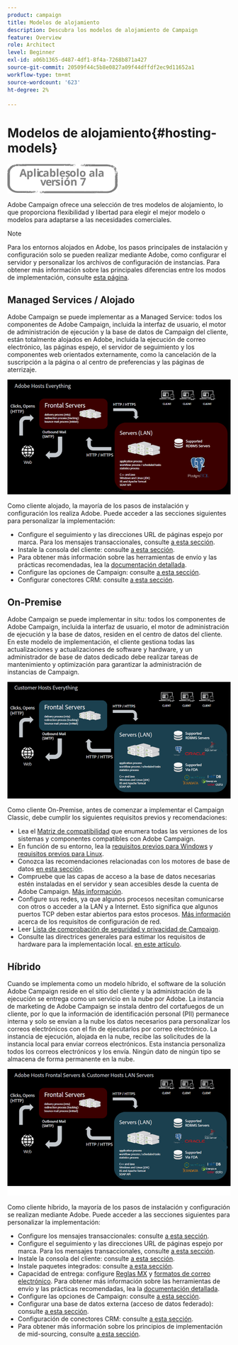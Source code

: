```yaml
---
product: campaign
title: Modelos de alojamiento
description: Descubra los modelos de alojamiento de Campaign
feature: Overview
role: Architect
level: Beginner
exl-id: a06b1365-d487-4df1-8f4a-7268b871a427
source-git-commit: 20509f44c5b8e0827a09f44dffdf2ec9d11652a1
workflow-type: tm+mt
source-wordcount: '623'
ht-degree: 2%

---
```


# Modelos de alojamiento{#hosting-models}

![](../../assets/v7-only.svg)

Adobe Campaign ofrece una selección de tres modelos de alojamiento, lo que proporciona flexibilidad y libertad para elegir el mejor modelo o modelos para adaptarse a las necesidades comerciales.

>[!NOTE]
>
>Para los entornos alojados en Adobe, los pasos principales de instalación y configuración solo se pueden realizar mediante Adobe, como configurar el servidor y personalizar los archivos de configuración de instancias. Para obtener más información sobre las principales diferencias entre los modos de implementación, consulte [esta página](../../installation/using/capability-matrix.md).

## Managed Services / Alojado

Adobe Campaign se puede implementar as a Managed Service: todos los componentes de Adobe Campaign, incluida la interfaz de usuario, el motor de administración de ejecución y la base de datos de Campaign del cliente, están totalmente alojados en Adobe, incluida la ejecución de correo electrónico, las páginas espejo, el servidor de seguimiento y los componentes web orientados externamente, como la cancelación de la suscripción a la página o al centro de preferencias y las páginas de aterrizaje.

![](assets/deployment_hosted.png)

Como cliente alojado, la mayoría de los pasos de instalación y configuración los realiza Adobe. Puede acceder a las secciones siguientes para personalizar la implementación:

* Configure el seguimiento y las direcciones URL de páginas espejo por marca. Para los mensajes transaccionales, consulte [a esta sección](../../message-center/using/additional-configurations.md#configuring-multibranding).
* Instale la consola del cliente: consulte [a esta sección](../../installation/using/installing-the-client-console.md).
* Para obtener más información sobre las herramientas de envío y las prácticas recomendadas, lea la [documentación detallada](../../delivery/using/about-deliverability.md).
* Configure las opciones de Campaign: consulte [a esta sección](../../installation/using/configuring-campaign-options.md).
* Configurar conectores CRM: consulte [a esta sección](../../platform/using/crm-connectors.md).

## On-Premise

Adobe Campaign se puede implementar in situ: todos los componentes de Adobe Campaign, incluida la interfaz de usuario, el motor de administración de ejecución y la base de datos, residen en el centro de datos del cliente. En este modelo de implementación, el cliente gestiona todas las actualizaciones y actualizaciones de software y hardware, y un administrador de base de datos dedicado debe realizar tareas de mantenimiento y optimización para garantizar la administración de instancias de Campaign.

![](assets/deployment_onpremise.png)

Como cliente On-Premise, antes de comenzar a implementar el Campaign Classic, debe cumplir los siguientes requisitos previos y recomendaciones:

* Lea el [Matriz de compatibilidad](../../rn/using/compatibility-matrix.md) que enumera todas las versiones de los sistemas y componentes compatibles con Adobe Campaign.
* En función de su entorno, lea la [requisitos previos para Windows](../../installation/using/prerequisites-of-campaign-installation-in-windows.md) y [requisitos previos para Linux](../../installation/using/prerequisites-of-campaign-installation-in-linux.md).
* Conozca las recomendaciones relacionadas con los motores de base de datos [en esta sección](../../installation/using/database.md).
* Compruebe que las capas de acceso a la base de datos necesarias estén instaladas en el servidor y sean accesibles desde la cuenta de Adobe Campaign. [Más información](../../installation/using/application-server.md).
* Configure sus redes, ya que algunos procesos necesitan comunicarse con otros o acceder a la LAN y a Internet. Esto significa que algunos puertos TCP deben estar abiertos para estos procesos. [Más información](../../installation/using/network-configuration.md) acerca de los requisitos de configuración de red.
* Leer [Lista de comprobación de seguridad y privacidad de Campaign](https://helpx.adobe.com/es/campaign/kb/acc-security.html).
* Consulte las directrices generales para estimar los requisitos de hardware para la implementación local. [en este artículo](https://helpx.adobe.com/es/campaign/kb/hardware-sizing-guide.html).

## Híbrido

Cuando se implementa como un modelo híbrido, el software de la solución Adobe Campaign reside en el sitio del cliente y la administración de la ejecución se entrega como un servicio en la nube por Adobe. La instancia de marketing de Adobe Campaign se instala dentro del cortafuegos de un cliente, por lo que la información de identificación personal (PII) permanece interna y solo se envían a la nube los datos necesarios para personalizar los correos electrónicos con el fin de ejecutarlos por correo electrónico. La instancia de ejecución, alojada en la nube, recibe las solicitudes de la instancia local para enviar correos electrónicos. Esta instancia personaliza todos los correos electrónicos y los envía. Ningún dato de ningún tipo se almacena de forma permanente en la nube.

![](assets/deployment_hybrid.png)

Como cliente híbrido, la mayoría de los pasos de instalación y configuración se realizan mediante Adobe. Puede acceder a las secciones siguientes para personalizar la implementación:

* Configure los mensajes transaccionales: consulte [a esta sección](../../message-center/using/transactional-messaging-architecture.md).
* Configure el seguimiento y las direcciones URL de páginas espejo por marca. Para los mensajes transaccionales, consulte [a esta sección](../../message-center/using/additional-configurations.md#configuring-multibranding).
* Instale la consola del cliente: consulte [a esta sección](../../installation/using/installing-the-client-console.md).
* Instale paquetes integrados: consulte [a esta sección](../../installation/using/installing-campaign-standard-packages.md).
* Capacidad de entrega: configure [Reglas MX](../../installation/using/email-deliverability.md#mx-configuration) y [formatos de correo electrónico](../../installation/using/email-deliverability.md#managing-email-formats). Para obtener más información sobre las herramientas de envío y las prácticas recomendadas, lea la [documentación detallada](../../delivery/using/about-deliverability.md).
* Configure las opciones de Campaign: consulte [a esta sección](../../installation/using/configuring-campaign-options.md).
* Configurar una base de datos externa (acceso de datos federado): consulte [a esta sección](../../installation/using/about-fda.md).
* Configuración de conectores CRM: consulte [a esta sección](../../platform/using/crm-connectors.md).
* Para obtener más información sobre los principios de implementación de mid-sourcing, consulte [a esta sección](../../installation/using/mid-sourcing-deployment.md).
